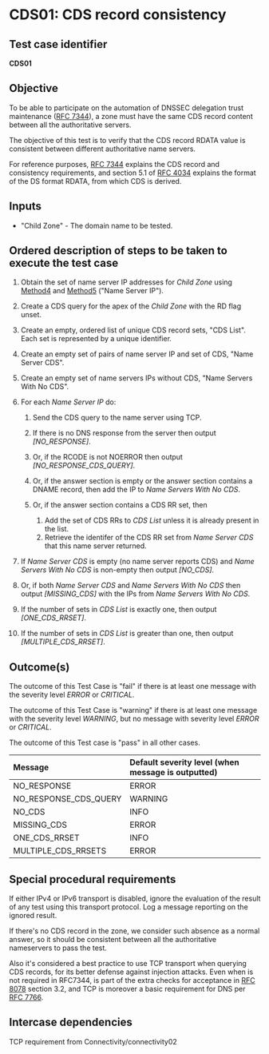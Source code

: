# CDS01: CDS record consistency

## Test case identifier

**CDS01**

## Objective

To be able to participate on the automation of DNSSEC delegation trust
maintenance ([RFC 7344]), a zone must have the same CDS record content
between all the authoritative servers.

The objective of this test is to verify that the CDS record RDATA value
is consistent between different authoritative name servers.

For reference purposes, [RFC 7344] explains the CDS record and consistency 
requirements, and section 5.1 of [RFC 4034] explains the format
of the DS format RDATA, from which CDS is derived.


## Inputs

* "Child Zone" - The domain name to be tested.


## Ordered description of steps to be taken to execute the test case

1. Obtain the set of name server IP addresses for *Child Zone* using 
   [Method4] and [Method5] ("Name Server IP").

3. Create a CDS query for the apex of the *Child Zone* with the RD
   flag unset.

4. Create an empty, ordered list of unique CDS record sets, 
   "CDS List". Each set is represented by a unique identifier.

5. Create an empty set of pairs of name server IP and set of CDS, 
   "Name Server CDS".

6. Create an empty set of name servers IPs without CDS, "Name Servers 
   With No CDS".

7. For each *Name Server IP* do:

     1. Send the CDS query to the name server using TCP.

     2. If there is no DNS response from the server then
        output *[NO_RESPONSE]*.

     3. Or, if the RCODE is not NOERROR then output 
        *[NO_RESPONSE_CDS_QUERY]*.

     4. Or, if the answer section is empty or the answer section contains
        a DNAME record, then add the IP to *Name Servers With No CDS*.

     5. Or, if the answer section contains a CDS RR set, then
        1. Add the set of CDS RRs to *CDS List* unless it is already present
           in the list.
        2. Retrieve the identifer of the CDS RR set from *Name Server CDS*
           that this name server returned.

8. If *Name Server CDS* is empty (no name server reports CDS) and
   *Name Servers With No CDS* is non-empty then output *[NO_CDS]*.

9. Or, if both *Name Server CDS* and *Name Servers With No CDS* then
   output *[MISSING_CDS]* with the IPs from *Name Servers With No CDS*.

10. If the number of sets in *CDS List* is exactly one, then output
    *[ONE_CDS_RRSET]*.

11. If the number of sets in *CDS List* is greater than one, then output
    *[MULTIPLE_CDS_RRSET]*.


## Outcome(s)

The outcome of this Test Case is "fail" if there is at least one message
with the severity level *ERROR* or *CRITICAL*.

The outcome of this Test Case is "warning" if there is at least one message
with the severity level *WARNING*, but no message with severity level
*ERROR* or *CRITICAL*.

The outcome of this Test case is "pass" in all other cases.

Message                           | Default severity level (when message is outputted)
:---------------------------------|:-----------------------------------
NO_RESPONSE                       | ERROR
NO_RESPONSE_CDS_QUERY             | WARNING
NO_CDS                            | INFO
MISSING_CDS                       | ERROR
ONE_CDS_RRSET                     | INFO
MULTIPLE_CDS_RRSETS               | ERROR


## Special procedural requirements	

If either IPv4 or IPv6 transport is disabled, ignore the evaluation of the
result of any test using this transport protocol. Log a message reporting
on the ignored result.

If there's no CDS record in the zone, we consider such absence as a normal
answer, so it should be consistent between all the authoritative
nameservers to pass the test.

Also it's considered a best practice to use TCP transport when querying
CDS records, for its better defense against injection attacks. Even when
is not required in RFC7344, is part of the extra checks for acceptance
in [RFC 8078] section 3.2, and TCP is moreover a basic requirement for
DNS per [RFC 7766].



## Intercase dependencies

TCP requirement from Connectivity/connectivity02


[RFC 7344]: https://tools.ietf.org/html/rfc7344
[RFC 4034]: https://tools.ietf.org/html/rfc4034
[RFC 8078]: https://tools.ietf.org/html/rfc8078
[RFC 7766]: https://tools.ietf.org/html/rfc7766
[Method4]: ../Methods.md#method-4-obtain-glue-address-records-from-parent
[Method5]: ../Methods.md#method-5-obtain-the-name-server-address-records-from-child




